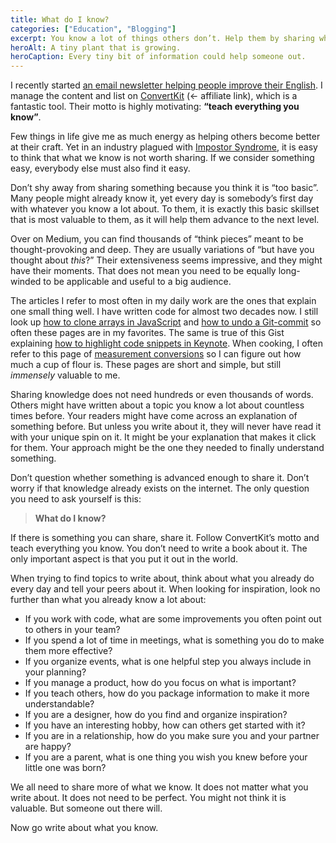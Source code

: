 ```yaml
---
title: What do I know?
categories: ["Education", "Blogging"]
excerpt: You know a lot of things others don’t. Help them by sharing what you know, no matter how easy or obvious you might think it is.
heroAlt: A tiny plant that is growing.
heroCaption: Every tiny bit of information could help someone out.
---
```

I recently started [an email newsletter helping people improve their English](http://hellotogether.academy). I manage the content and list on [ConvertKit](https://mbsy.co/convertkit/29937053) (← affiliate link), which is a fantastic tool. Their motto is highly motivating: **“teach everything you know”**.

Few things in life give me as much energy as helping others become better at their craft. Yet in an industry plagued with [Impostor Syndrome](https://en.wikipedia.org/wiki/Impostor_syndrome), it is easy to think that what we know is not worth sharing. If we consider something easy, everybody else must also find it easy.

Don’t shy away from sharing something because you think it is “too basic”. Many people might already know it, yet every day is somebody’s first day with whatever you know a lot about. To them, it is exactly this basic skillset that is most valuable to them, as it will help them advance to the next level.

Over on Medium, you can find thousands of “think pieces” meant to be thought-provoking and deep. They are usually variations of “but have you thought about _this_?” Their extensiveness seems impressive, and they might have their moments. That does not mean you need to be equally long-winded to be applicable and useful to a big audience.

The articles I refer to most often in my daily work are the ones that explain one small thing well. I have written code for almost two decades now. I still look up [how to clone arrays in JavaScript](https://davidwalsh.name/javascript-clone-array) and [how to undo a Git-commit](https://www.git-tower.com/learn/git/faq/undo-last-commit) so often these pages are in my favorites. The same is true of this Gist explaining [how to highlight code snippets in Keynote](https://gist.github.com/jimbojsb/1630790). When cooking, I often refer to this page of [measurement conversions](http://www.cuisinivity.com/guide/measurement.php) so I can figure out how much a cup of flour is. These pages are short and simple, but still _immensely_ valuable to me.

Sharing knowledge does not need hundreds or even thousands of words. Others might have written about a topic you know a lot about countless times before. Your readers might have come across an explanation of something before. But unless you write about it, they will never have read it with your unique spin on it. It might be your explanation that makes it click for them. Your approach might be the one they needed to finally understand something.

Don’t question whether something is advanced enough to share it. Don’t worry if that knowledge already exists on the internet. The only question you need to ask yourself is this:

>**What do I know?**

If there is something you can share, share it. Follow ConvertKit’s motto and teach everything you know. You don’t need to write a book about it. The only important aspect is that you put it out in the world.

When trying to find topics to write about, think about what you already do every day and tell your peers about it. When looking for inspiration, look no further than what you already know a lot about:

- If you work with code, what are some improvements you often point out to others in your team?
- If you spend a lot of time in meetings, what is something you do to make them more effective?
- If you organize events, what is one helpful step you always include in your planning?
- If you manage a product, how do you focus on what is important?
- If you teach others, how do you package information to make it more understandable?
- If you are a designer, how do you find and organize inspiration?
- If you have an interesting hobby, how can others get started with it?
- If you are in a relationship, how do you make sure you and your partner are happy?
- If you are a parent, what is one thing you wish you knew before your little one was born?

We all need to share more of what we know. It does not matter what you write about. It does not need to be perfect. You might not think it is valuable. But someone out there will.

Now go write about what you know.

